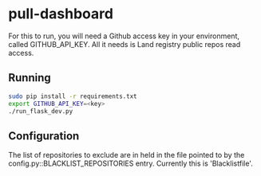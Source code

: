 # pull-dashboard

For this to run, you will need a Github access key in your environment, called GITHUB_API_KEY. All it needs is Land registry public repos read access.

## Running

```bash
sudo pip install -r requirements.txt
export GITHUB_API_KEY=<key>
./run_flask_dev.py
```

## Configuration

The list of repositories to exclude are in held in the file pointed to by the config.py::BLACKLIST_REPOSITORIES entry. Currently this is 'Blacklistfile'.

